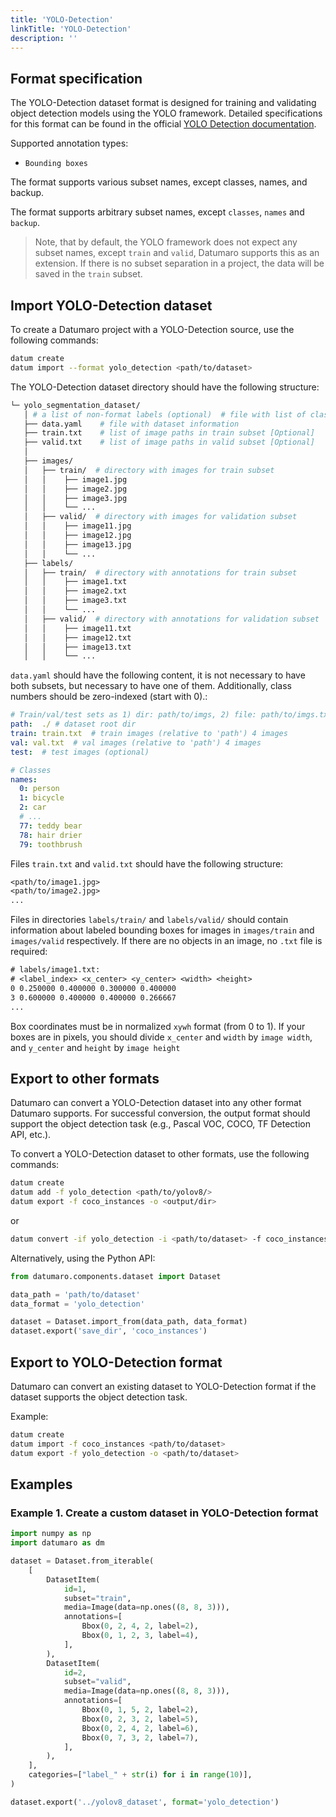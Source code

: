 ```yaml
---
title: 'YOLO-Detection'
linkTitle: 'YOLO-Detection'
description: ''
---
```


## Format specification

The YOLO-Detection dataset format is designed for training and validating object detection models using the YOLO framework. Detailed specifications for this format can be found in the official [YOLO Detection documentation](https://docs.ultralytics.com/datasets/detect/).

Supported annotation types:
- `Bounding boxes`

The format supports various subset names, except classes, names, and backup.

The format supports arbitrary subset names, except `classes`, `names` and `backup`.

> Note, that by default, the YOLO framework does not expect any subset names,
  except `train` and `valid`, Datumaro supports this as an extension.
  If there is no subset separation in a project, the data
  will be saved in the `train` subset.

## Import YOLO-Detection dataset
To create a Datumaro project with a YOLO-Detection source, use the following commands:

```bash
datum create
datum import --format yolo_detection <path/to/dataset>
```

The YOLO-Detection dataset directory should have the following structure:

```bash
└─ yolo_segmentation_dataset/
   │ # a list of non-format labels (optional)  # file with list of classes
   ├── data.yaml    # file with dataset information
   ├── train.txt    # list of image paths in train subset [Optional]
   ├── valid.txt    # list of image paths in valid subset [Optional]
   │
   ├── images/
   │   ├── train/  # directory with images for train subset
   │   │    ├── image1.jpg
   │   │    ├── image2.jpg
   │   │    ├── image3.jpg
   │   │    └── ...
   │   ├── valid/  # directory with images for validation subset
   │   │    ├── image11.jpg
   │   │    ├── image12.jpg
   │   │    ├── image13.jpg
   │   │    └── ...
   ├── labels/
   │   ├── train/  # directory with annotations for train subset
   │   │    ├── image1.txt
   │   │    ├── image2.txt
   │   │    ├── image3.txt
   │   │    └── ...
   │   ├── valid/  # directory with annotations for validation subset
   │   │    ├── image11.txt
   │   │    ├── image12.txt
   │   │    ├── image13.txt
   │   │    └── ...
```

`data.yaml` should have the following content, it is not necessary to have both subsets, but necessary to have one of them. Additionally, class numbers should be zero-indexed (start with 0).:

```yaml
# Train/val/test sets as 1) dir: path/to/imgs, 2) file: path/to/imgs.txt, or 3) list: [path/to/imgs1, path/to/imgs2, ..]
path:  ./ # dataset root dir
train: train.txt  # train images (relative to 'path') 4 images
val: val.txt  # val images (relative to 'path') 4 images
test:  # test images (optional)

# Classes
names:
  0: person
  1: bicycle
  2: car
  # ...
  77: teddy bear
  78: hair drier
  79: toothbrush
```

Files `train.txt` and `valid.txt` should have the following structure:

```txt
<path/to/image1.jpg>
<path/to/image2.jpg>
...
```

Files in directories `labels/train/` and `labels/valid/` should contain information about labeled bounding boxes for images in `images/train` and `images/valid` respectively. If there are no objects in an image, no `.txt` file is required:

```txt
# labels/image1.txt:
# <label_index> <x_center> <y_center> <width> <height>
0 0.250000 0.400000 0.300000 0.400000
3 0.600000 0.400000 0.400000 0.266667
...
```

Box coordinates must be in normalized `xywh` format (from 0 to 1). If your boxes are in pixels, you should divide `x_center` and `width` by `image width`, and `y_center` and `height` by `image height`

## Export to other formats

Datumaro can convert a YOLO-Detection dataset into any other format Datumaro supports. For successful conversion, the output format should support the object detection task (e.g., Pascal VOC, COCO, TF Detection API, etc.).

To convert a YOLO-Detection dataset to other formats, use the following commands:

```bash
datum create
datum add -f yolo_detection <path/to/yolov8/>
datum export -f coco_instances -o <output/dir>
```
or
```bash
datum convert -if yolo_detection -i <path/to/dataset> -f coco_instances -o <path/to/dataset>
```

Alternatively, using the Python API:

```python
from datumaro.components.dataset import Dataset

data_path = 'path/to/dataset'
data_format = 'yolo_detection'

dataset = Dataset.import_from(data_path, data_format)
dataset.export('save_dir', 'coco_instances')
```

## Export to YOLO-Detection format
Datumaro can convert an existing dataset to YOLO-Detection format if the dataset supports the object detection task.

Example:

```bash
datum create
datum import -f coco_instances <path/to/dataset>
datum export -f yolo_detection -o <path/to/dataset>
```

## Examples

### Example 1. Create a custom dataset in YOLO-Detection format

```python
import numpy as np
import datumaro as dm

dataset = Dataset.from_iterable(
    [
        DatasetItem(
            id=1,
            subset="train",
            media=Image(data=np.ones((8, 8, 3))),
            annotations=[
                Bbox(0, 2, 4, 2, label=2),
                Bbox(0, 1, 2, 3, label=4),
            ],
        ),
        DatasetItem(
            id=2,
            subset="valid",
            media=Image(data=np.ones((8, 8, 3))),
            annotations=[
                Bbox(0, 1, 5, 2, label=2),
                Bbox(0, 2, 3, 2, label=5),
                Bbox(0, 2, 4, 2, label=6),
                Bbox(0, 7, 3, 2, label=7),
            ],
        ),
    ],
    categories=["label_" + str(i) for i in range(10)],
)

dataset.export('../yolov8_dataset', format='yolo_detection')
```